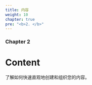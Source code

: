 ```yaml
---
title: 内容
weight: 10
chapter: true
pre: "<b>2. </b>"
---
```


### Chapter 2

# Content

了解如何快速直观地创建和组织您的内容。
